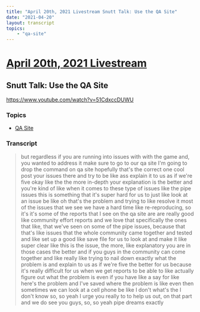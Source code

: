```yaml
---
title: "April 20th, 2021 Livestream Snutt Talk: Use the QA Site"
date: "2021-04-20"
layout: transcript
topics:
    - "qa-site"
---
```

# [April 20th, 2021 Livestream](../2021-04-20.md)
## Snutt Talk: Use the QA Site
https://www.youtube.com/watch?v=51CdxccDUWU

### Topics
* [QA Site](../topics/qa-site.md)

### Transcript

> but regardless if you are running into issues with with the game and, you wanted to address it make sure to go to our qa site I'm going to drop the command on qa site hopefully that's the correct one cool post your issues there and try to be like ass explain it to us as if we're five okay like the the more in-depth your explanation is the better and you're kind of like when it comes to these type of issues like the pipe issues this is something that it's super hard for us to just like look at an issue be like oh that's the problem and trying to like resolve it most of the issues that we see we have a hard time like re-reproducing, so it's it's some of the reports that I see on the qa site are are really good like community effort reports and we love that specifically the ones that like, that we've seen on some of the pipe issues, because that that's like issues that the whole community came together and tested and like set up a good like save file for us to look at and make it like super clear like this is the issue, the more, like explanatory you are in those cases the better and if you guys in the community can come together and like really like trying to nail down exactly what the problem is and explain to us as if we're five the better for us because it's really difficult for us when we get reports to be able to like actually figure out what the problem is even if you have like a say for like here's the problem and I've saved where the problem is like even then sometimes we can look at a cell phone be like I don't what's the I don't know so, so yeah I urge you really to to help us out, on that part and we do see you guys, so, so yeah pipe dreams exactly
